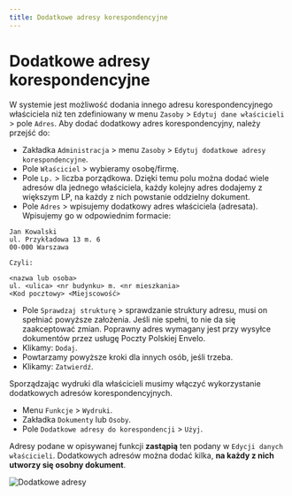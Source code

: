 ```yaml
---
title: Dodatkowe adresy korespondencyjne
---
```


# Dodatkowe adresy korespondencyjne

W systemie jest możliwość dodania innego adresu korespondencyjnego właściciela niż ten zdefiniowany w menu `Zasoby` > `Edytuj dane właścicieli` > pole `Adres`. Aby dodać dodatkowy adres korespondencyjny, należy przejść do:

- Zakładka `Administracja` > menu `Zasoby` > `Edytuj dodatkowe adresy korespondencyjne`.
- Pole `Właściciel` > wybieramy osobę/firmę.
- Pole `Lp.` > liczba porządkowa. Dzięki temu polu można dodać wiele adresów dla jednego właściciela, każdy kolejny adres dodajemy z większym LP, na każdy z nich powstanie oddzielny dokument.
- Pole `Adres` > wpisujemy dodatkowy adres właściciela (adresata). Wpisujemy go w odpowiednim formacie:

```   
Jan Kowalski
ul. Przykładowa 13 m. 6
00-000 Warszawa

Czyli:

<nazwa lub osoba>
ul. <ulica> <nr budynku> m. <nr mieszkania>
<Kod pocztowy> <Miejscowość>
```

- Pole `Sprawdzaj strukturę` > sprawdzanie struktury adresu, musi on spełniać powyższe założenia. Jeśli nie spełni, to nie da się zaakceptować zmian. Poprawny adres wymagany jest przy wysyłce dokumentów przez usługę Poczty Polskiej Envelo.
- Klikamy: `Dodaj`.
- Powtarzamy powyższe kroki dla innych osób, jeśli trzeba.
- Klikamy: `Zatwierdź`.

Sporządzając wydruki dla właścicieli musimy włączyć wykorzystanie dodatkowych adresów korespondencyjnych.

- Menu `Funkcje` > `Wydruki`.
- Zakładka `Dokumenty` lub `Osoby`.
- Pole `Dodatkowe adresy do korespondencji` > `Użyj`.

Adresy podane w opisywanej funkcji **zastąpią** ten podany w `Edycji danych właścicieli`. Dodatkowych adresów można dodać kilka, **na każdy z nich utworzy się osobny dokument**. 

![Dodatkowe adresy](dodatkoweadresykoresp.gif)